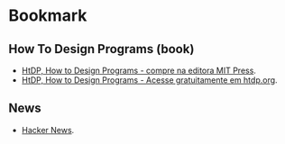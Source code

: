 # Bookmark
## How To Design Programs (book)
* [HtDP, How to Design Programs - compre na editora MIT Press](https://mitpress.mit.edu/9780262534802/).
* [HtDP, How to Design Programs - Acesse gratuitamente em htdp.org](https://htdp.org/).

## News
* [Hacker News](https://news.ycombinator.com/).
